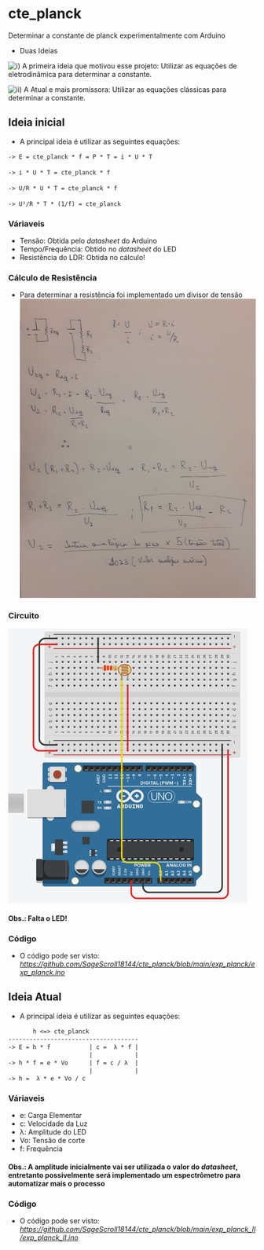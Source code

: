 # cte_planck
Determinar a constante de planck experimentalmente com Arduino 

- Duas Ideias

![i)](https://github.com/SageScroll18144/cte_planck#ideia-inicial) A primeira ideia que motivou esse projeto: Utilizar as equações de eletrodinâmica para determinar a constante. 

![ii)](https://github.com/SageScroll18144/cte_planck#ideia-atual) A Atual e mais promissora: Utilizar as equações clássicas para determinar a constante.

## Ideia inicial

- A principal ideia é utilizar as seguintes equações: 

```
-> E = cte_planck * f = P * T = i * U * T

-> i * U * T = cte_planck * f

-> U/R * U * T = cte_planck * f

-> U²/R * T * (1/f) = cte_planck
```

### Váriaveis
- Tensão: Obtida pelo _datasheet_ do Arduino
- Tempo/Frequência: Obtido no _datasheet_ do LED
- Resistência do LDR: Obtida no cálculo!

### Cálculo de Resistência 
- Para determinar a resistência foi implementado um divisor de tensão
![Screenshot](/imgs/calc_dvt.jpeg)

### Circuito
![Screenshot](/imgs/planck_fto.png)

#### Obs.: Falta o LED!

### Código
- O código pode ser visto: *https://github.com/SageScroll18144/cte_planck/blob/main/exp_planck/exp_planck.ino*

## Ideia Atual

- A principal ideia é utilizar as seguintes equações:

```
	   h <=> cte_planck
-------------------------------------	
-> E = h * f           | c =  λ * f |
                       |            |
-> h * f = e * Vo      | f = c / λ  |
                       |            |
-> h =  λ * e * Vo / c 
```

### Váriaveis
- e: Carga Elementar 
- c: Velocidade da Luz
- λ: Amplitude do LED
- Vo: Tensão de corte
- f: Frequência

#### Obs.: A amplitude inicialmente vai ser utilizada o valor do _datasheet_, entretanto possivelmente será implementado um espectrômetro para automatizar mais o processo

### Código
- O código pode ser visto: *https://github.com/SageScroll18144/cte_planck/blob/main/exp_planck_II/exp_planck_II.ino*

